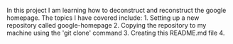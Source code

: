 In this project I am learning how to deconstruct and reconstruct the google homepage.
The topics I have covered include:
    1. Setting up a new repository called google-homepage
    2. Copying the repository to my machine using the 'git clone' command
    3. Creating this README.md file
    4. 